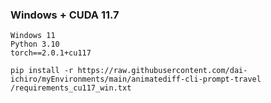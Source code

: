 ### Windows + CUDA 11.7
~~~
Windows 11
Python 3.10
torch==2.0.1+cu117
~~~

~~~
pip install -r https://raw.githubusercontent.com/dai-ichiro/myEnvironments/main/animatediff-cli-prompt-travel
/requirements_cu117_win.txt
~~~
